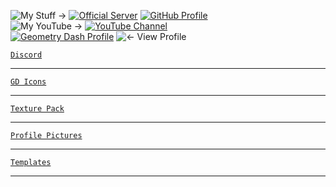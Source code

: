 ![My Stuff ->](https://cdn.discordapp.com/emojis/887622415784488971.png?size=128)
[![Official Server](https://cdn.discordapp.com/emojis/874089012489519114.png?size=80)](https://discord.gg/JGEjfm5Gn4)
[![GitHub Profile](https://cdn.discordapp.com/emojis/874089226197692436.png?size=80)](https://github.com/Reper2)  
![My YouTube ->](https://cdn.discordapp.com/emojis/887622823550529607.png?size=128)
[![YouTube Channel](https://cdn.discordapp.com/emojis/874090930855092265.png?size=80)](https://www.youtube.com/channel/UCofCDfLjs_TkiC-p0-k_9XA)  
[![Geometry Dash Profile](https://cdn.discordapp.com/emojis/651522650992148492.png?size=80)](https://gdbrowser.com/u/ReperGD2)
![<- View Profile](https://cdn.discordapp.com/emojis/887622199178063892.png?size=128)  

[`Discord`](https://reper2.github.io/Downloadable-Files/discord)

---

[`GD Icons`](https://reper2.github.io/Downloadable-Files/gd-icons)

---

[`Texture Pack`](https://reper2.github.io/Downloadable-Files/texture-pack)

---

[`Profile Pictures`](https://reper2.github.io/Downloadable-Files/pfp)

---

[`Templates`](https://reper2.github.io/Downloadable-Files/templates)

---
